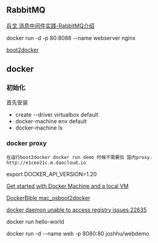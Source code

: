 ## RabbitMQ

[兵戈 消息中间件实践-RabbitMQ介绍](http://bingohuang.com/message-middleware-rabbitmq/)

docker run -d -p 80:8088 --name webserver nginx

[boot2docker](https://joshhu.gitbooks.io/docker_theory_install/content/DockerBible/mac_osboot2docker.html)

## docker 

### 初始化

首先安装

*	create --driver virtualbox default
*	docker-machine env default
*	docker-machine ls

### docker proxy

    在运行boot2docker docker run demo 时候不需要加 国内proxy.
    http://e1cee21c.m.daocloud.io

export DOCKER_API_VERSION=1.20

[Get started with Docker Machine and a local VM](https://docs.docker.com/machine/get-started/)

[DockerBible mac_osboot2docker](https://joshhu.gitbooks.io/docker_theory_install/content/DockerBible/mac_osboot2docker.html)

[docker daemon unable to access registry issues 22635](https://github.com/docker/docker/issues/22635)

docker run hello-world

docker run -d --name web -p 8080:80 joshhu/webdemo